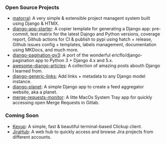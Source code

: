 ### Open Source Projects

* [matorral](https://github.com/matorral-project/matorral): A very simple & extensible project managent system built using Django & HTMX.
* [django-app-starter](https://github.com/matagus/django-app-starter): A copier template for generating a Django app: pre-commit, test matrix for the latest Dajngo and Python versions, coverage report, Github actions for CI & publish to pypi using hatch + release, Github issues config + templates, labels management, documentation using  MKDocs, and much more.
* [django-pagination-py3](https://github.com/matagus/django-pagination-py3): A port of the wonderful ericflo/django-pagination app to Python 3 + Django 4.x and 5.x.
* [awesome-django-articles](https://github.com/matagus/awesome-django-articles): A collection of amazing posts abouth Django I learned from.
* [django-generic-links](https://github.com/matagus/django-generic-links); Add links + metadata to any Django model instance.
* [django-planet](https://github.com/matagus/django-planet): A simple Django app to create a feed aggregator website, aka a planet.
* [merge-requests-monitor](https://github.com/matagus/merge-requests-monitor): A litte MacOs System Tray app for quickly accessing open Merge Requests in Gitlab.

### Coming Soon

* [Keyup](https://github.com/matagus/keyup): A simple, fast & beautiful terminal-based Clickup client.
* [JiraHub](https://github.com/matagus/jirahub): A web hub to quickly access and browse Jira projects from different accounts.
